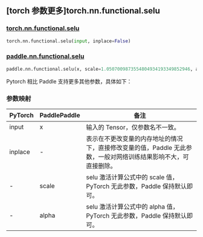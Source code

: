 ## [torch 参数更多]torch.nn.functional.selu

### [torch.nn.functional.selu](https://pytorch.org/docs/stable/generated/torch.nn.functional.selu.html#torch.nn.functional.selu)

```python
torch.nn.functional.selu(input, inplace=False)
```

### [paddle.nn.functional.selu](https://www.paddlepaddle.org.cn/documentation/docs/zh/develop/api/paddle/nn/functional/selu_cn.html)

```python
paddle.nn.functional.selu(x, scale=1.0507009873554804934193349852946, alpha=1.6732632423543772848170429916717, name=None)
```

Pytorch 相比 Paddle 支持更多其他参数，具体如下：

### 参数映射

| PyTorch | PaddlePaddle | 备注                                                                                                            |
| ------- | ------------ | --------------------------------------------------------------------------------------------------------------- |
| input   | x            | 输入的 Tensor，仅参数名不一致。                                                                                 |
| inplace | -            | 表示在不更改变量的内存地址的情况下，直接修改变量的值，Paddle 无此参数，一般对网络训练结果影响不大，可直接删除。 |
| -       | scale        | selu 激活计算公式中的 scale 值，PyTorch 无此参数，Paddle 保持默认即可。                                         |
| -       | alpha        | selu 激活计算公式中的 alpha 值，PyTorch 无此参数，Paddle 保持默认即可。                                         |
